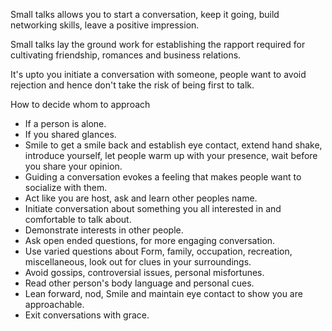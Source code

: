 Small talks allows you to start a conversation, keep it going, build networking skills, leave a positive impression.

Small talks lay the ground work for establishing the rapport required for cultivating friendship, romances and business relations.

It's upto you initiate a conversation  with someone, people want to avoid rejection and hence don't take the risk of being first to talk. 

How to decide whom to approach 
- If a person is alone.
- If you shared glances.
- Smile to get a smile back and establish eye contact, extend hand shake, introduce yourself, let people warm up with your presence, wait before you share your opinion.
- Guiding a conversation evokes a feeling that makes people want to socialize with them.
- Act like you are host, ask and learn other peoples name.
- Initiate conversation about something you all interested in and comfortable to talk about.
- Demonstrate interests in other people.
- Ask open ended questions, for more engaging conversation.
- Use varied questions about Form, family, occupation, recreation, miscellaneous, look out for clues in your surroundings.
- Avoid gossips, controversial issues, personal misfortunes.
- Read other person's body language and personal cues.
- Lean forward, nod, Smile and maintain eye contact to show you are approachable.
- Exit conversations with grace.